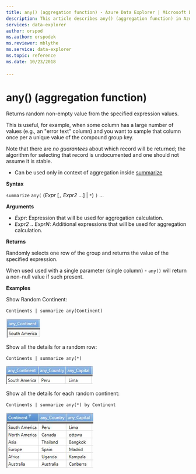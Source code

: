 ```yaml
---
title: any() (aggregation function) - Azure Data Explorer | Microsoft Docs
description: This article describes any() (aggregation function) in Azure Data Explorer.
services: data-explorer
author: orspod
ms.author: orspodek
ms.reviewer: mblythe
ms.service: data-explorer
ms.topic: reference
ms.date: 10/23/2018

---
```

# any() (aggregation function)

Returns random non-empty value from the specified expression values.

This is useful, for example, when some column has a large number of values
(e.g., an "error text" column) and you want to sample that column once per a unique value of the compound group key.

Note that there are *no guarantees* about which record will be returned; the algorithm for selecting
that record is undocumented and one should not assume it is stable.

* Can be used only in context of aggregation inside [summarize](summarizeoperator.md)

**Syntax**

`summarize` `any(` (*Expr* [`,` *Expr2* ...] | `*`) `)` ...

**Arguments**

* *Expr*: Expression that will be used for aggregation calculation. 
* *Expr2* .. *ExprN*: Additional expressions that will be used for aggregation calculation. 

**Returns**

Randomly selects one row of the group and returns the value of the specified expression.

When used used with a single parameter (single column) - `any()` will return a non-null value if such present.

**Examples**

Show Random Continent:

```kusto
Continents | summarize any(Continent)
```

![alt text](./images/aggregations/any1.png "any1")


Show all the details for a random row:

```kusto
Continents | summarize any(*) 
```

![alt text](./images/aggregations/any2.png "any2")


Show all the details for each random continent:

```kusto
Continents | summarize any(*) by Continent
```

![alt text](./images/aggregations/any3.png "any3")